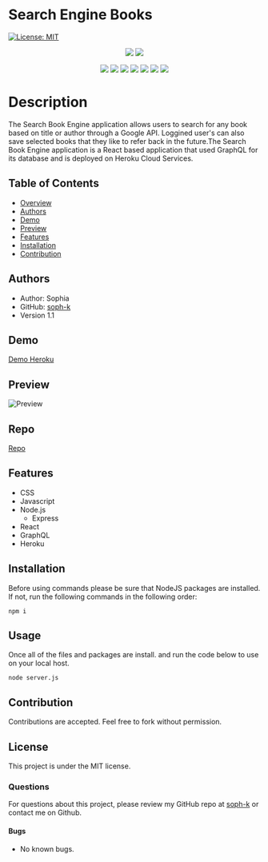 # Search Engine Books

[![License: MIT](https://img.shields.io/badge/License-MIT-yellow.svg)](https://opensource.org/licenses/MIT)


<p align="center">
    <img src="https://img.shields.io/github/repo-size/soph-k/search-engines-books"/>
    <img src="https://img.shields.io/github/last-commit/soph-k/search-engines-books"/>
</p>
<p align="center">
    <img src="https://img.shields.io/badge/HTML-gold"/>
    <img src="https://img.shields.io/badge/CSS-pink"/>
    <img src="https://img.shields.io/badge/Javascript-yellow"/>
    <img src="https://img.shields.io/badge/-NodeJS-green"/>
    <img src="https://img.shields.io/badge/jQuery-gray"/>
    <img src="https://img.shields.io/badge/-GraphQL-hot-pink" />
    <img src="https://img.shields.io/badge/-Heroku-purple"/>
</p>
   

# Description
The Search Book Engine application allows users to search for any book based on title or author through a Google API. Loggined user's can also save selected books that they like to refer back in the future.The Search Book Engine application is a React based application that used GraphQL for its database and is deployed on Heroku Cloud Services.


## Table of Contents
- [Overview](#overview)
- [Authors](#authors)
- [Demo](#demo)
- [Preview](#preview)
- [Features](#features)
- [Installation](#installation)
- [Contribution](#contribution)


## Authors
 - Author: Sophia
 - GitHub: [soph-k](https://github.com/soph-k)
 - Version 1.1


## Demo
[Demo Heroku](https://sophk-search-engine-books.herokuapp.com/)


## Preview
![Preview](./client/public/images/screenshot.png)


## Repo
[Repo](https://github.com/soph-k/search-engine-books/)


## Features
- CSS
- Javascript 
- Node.js 
  - Express
- React
- GraphQL
- Heroku


## Installation
Before using commands please be sure that NodeJS packages are installed. 
If not, run the following commands in the following order: 
```
npm i
```


## Usage
Once all of the files and packages are install.
and run the code below to use on your local host.
```
node server.js
```


## Contribution
Contributions are accepted. Feel free to fork without permission.


## License
This project is under the MIT license.


### Questions
For questions about this project, please review my GitHub repo at [soph-k](https://github.com/soph-k) or contact me on Github.


#### Bugs 
- No known bugs.


